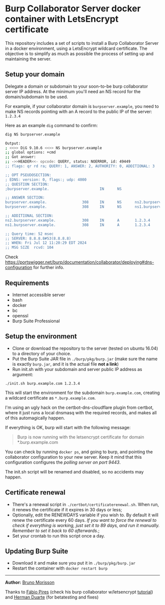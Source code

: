 # Burp Collaborator Server docker container with LetsEncrypt certificate

This repository includes a set of scripts to install a Burp Collaborator Server in a docker environment, using a LetsEncrypt wildcard certificate.
The objective is to simplify as much as possible the process of setting up and maintaining the server.

## Setup your domain
Delegate a domain or subdomain to your soon-to-be burp collaborator server IP address. At the minimum you'll need an NS record for the domain/subdomain to be used.  

For example, if your collaborator domain is `burpserver.example`, you need to make NS records pointing with an A record to the public IP of the server: `1.2.3.4`

Here as an example `dig` command to confirm:
```bash
dig NS burpserver.example

Output:
; <<>> DiG 9.10.6 <<>> NS burpserver.example
;; global options: +cmd
;; Got answer:
;; ->>HEADER<<- opcode: QUERY, status: NOERROR, id: 49449
;; flags: qr rd ra; QUERY: 1, ANSWER: 2, AUTHORITY: 0, ADDITIONAL: 3

;; OPT PSEUDOSECTION:
; EDNS: version: 0, flags:; udp: 4000
;; QUESTION SECTION:
;burpserver.example.                       IN      NS

;; ANSWER SECTION:
burpserver.example.                308     IN      NS      ns2.burpserver.example.
burpserver.example.                308     IN      NS      ns1.burpserver.example.

;; ADDITIONAL SECTION:
ns2.burpserver.example.            308     IN      A       1.2.3.4
ns1.burpserver.example.            308     IN      A       1.2.3.4

;; Query time: 52 msec
;; SERVER: 8.8.8.8#53(8.8.8.8)
;; WHEN: Fri Jul 12 11:20:29 EDT 2024
;; MSG SIZE  rcvd: 104
```

Check https://portswigger.net/burp/documentation/collaborator/deploying#dns-configuration for further info.

## Requirements

* Internet accessible server 
* bash
* docker
* bc 
* openssl
* Burp Suite Professional

## Setup the environment 

* Clone or download the repository to the server (tested on ubuntu 16.04) to a directory of your choice.
* Put the Burp Suite JAR file in ```./burp/pkg/burp.jar``` (make sure the name is exactly ```burp.jar```, and it is the actual file **not a link**)
* Run init.sh with your subdomain and server public IP address as argument:

```./init.sh burp.example.com 1.2.3.4```

This will start the environment for the subdomain ```burp.example.com```, creating a wildcard certificate as ```*.burp.example.com```.

I'm using an ugly hack on the certbot-dns-cloudflare plugin from certbot, where it just runs a local dnsmasq with the required records, and makes
all of this automagically happen.

If everything is OK, burp will start with the following message:

> Burp is now running with the letsencrypt certificate for domain *.burp.example.com

You can check by running ```docker ps```, and going to burp, and pointing the collaborator configuration to your new server. 
Keep it mind that this configuration configures the *polling server on port 9443*.

The init.sh script will be renamed and disabled, so no accidents may happen.

## Certificate renewal

* There's a renewal script in ```./certbot/certificaterenewal.sh```. When run, it renews the certificate if it expires in 30 days or less;
* Optionally, edit the RENEWDAYS variable if you wish to. By default it will renew the certificate every 60 days. *If you want to force the renewal to check if everything is working, just set it to 89 days, and run it manually. Remember to set it back to 60 afterwards.*;
* Set your crontab to run this script once a day.

## Updating Burp Suite

* Download it and make sure you put it in ```./burp/pkg/burp.jar```
* Restart the container with ```docker restart burp```  

---
**Author:** [Bruno Morisson](https://twitter.com/morisson)

Thanks to [Fábio Pires](https://twitter.com/fabiopirespt) (check his burp collaborator w/letsencrypt [tutorial](https://blog.fabiopires.pt/running-your-instance-of-burp-collaborator-server/)) and [Herman Duarte](https://twitter.com/hdontwit) (for betatesting and fixes)


